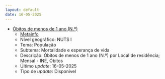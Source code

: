 ```yaml
---
layout: default
date: 16-05-2025
---
```

* [Óbitos de menos de 1 ano (N.º)](https://www.ine.pt/xportal/xmain?xpid=INE&xpgid=ine_indicadores&indOcorrCod=0007533&contexto=bd&selTab=tab2)
  * [Metainfo](https://www.ine.pt/bddXplorer/htdocs/minfo.jsp?var_cd=0007533&lingua=PT)
  * Nível geográfico: NUTS I
  * Tema: População
  * Subtema: Mortalidade e esperança de vida
  * Descrição: Óbitos de menos de 1 ano (N.º) por Local de residência; Mensal - INE, Óbitos
  * Último _update_: 16-05-2025
  * Tipo de _update_: Disponível


